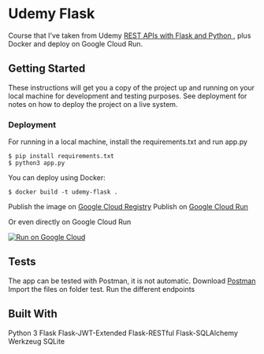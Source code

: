 
# Udemy Flask

Course that I've taken from Udemy [REST APIs with Flask and Python ](https://www.udemy.com/course/rest-api-flask-and-python/), plus Docker and deploy on Google Cloud Run.

## Getting Started

These instructions will get you a copy of the project up and running on your local machine for development and testing purposes. See deployment for notes on how to deploy the project on a live system.

### Deployment

For running in a local machine, install the requirements.txt and run app.py
```
$ pip install requirements.txt
$ python3 app.py
```
You can deploy using Docker:
```
$ docker build -t udemy-flask .
```
Publish the image on [Google Cloud Registry](https://cloud.google.com/container-registry/docs/quickstart)
Publish on [Google Cloud Run ](https://cloud.google.com/run/docs/quickstarts/build-and-deploy)

Or even directly on Google Cloud Run

[![Run on Google
Cloud](https://deploy.cloud.run/button.svg)](https://deploy.cloud.run/?git_repo=https://github.com/pcampos119104/udemy_flask.git)


## Tests
The app can be tested with Postman, it is not automatic.
Download [Postman](https://www.postman.com/downloads/)
Import the files on folder test.
Run the different endpoints

## Built With
Python 3
Flask
Flask-JWT-Extended
Flask-RESTful
Flask-SQLAlchemy
Werkzeug
SQLite
